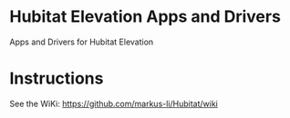 # Hubitat Elevation Apps and Drivers
Apps and Drivers for Hubitat Elevation

# Instructions
See the WiKi:
https://github.com/markus-li/Hubitat/wiki